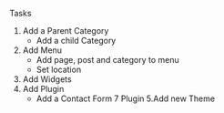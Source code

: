 Tasks
1. Add a Parent Category
    -  Add a child Category
2. Add Menu
    - Add page, post and category to menu
    - Set location
3. Add Widgets
4. Add Plugin
    - Add a Contact Form 7 Plugin
5.Add new Theme